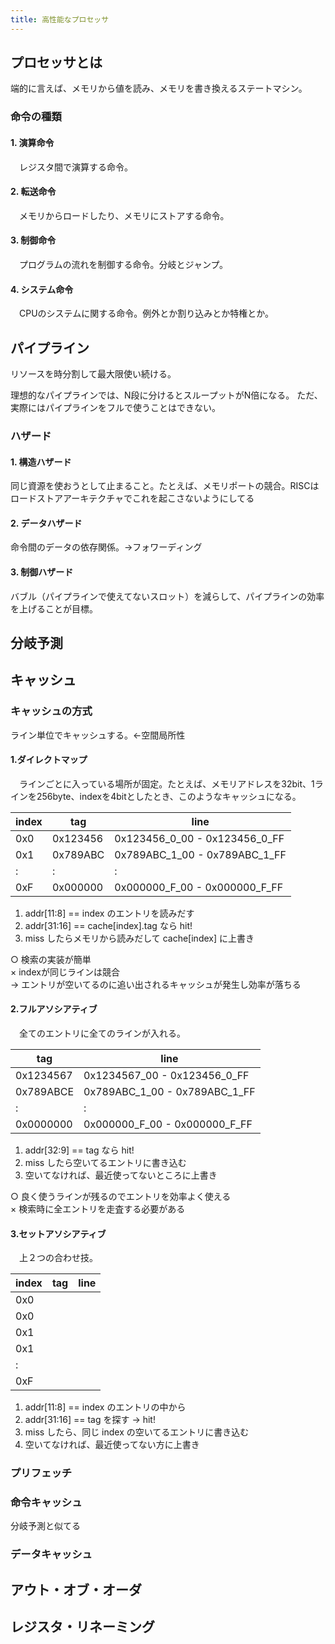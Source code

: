 ```yaml
---
title: 高性能なプロセッサ
---
```


## プロセッサとは

端的に言えば、メモリから値を読み、メモリを書き換えるステートマシン。

### 命令の種類

#### 1. 演算命令

　レジスタ間で演算する命令。

#### 2. 転送命令

　メモリからロードしたり、メモリにストアする命令。

#### 3. 制御命令

　プログラムの流れを制御する命令。分岐とジャンプ。

#### 4. システム命令

　CPUのシステムに関する命令。例外とか割り込みとか特権とか。

## パイプライン

リソースを時分割して最大限使い続ける。

理想的なパイプラインでは、N段に分けるとスループットがN倍になる。
ただ、実際にはパイプラインをフルで使うことはできない。

### ハザード

#### 1. 構造ハザード

同じ資源を使おうとして止まること。たとえば、メモリポートの競合。RISCはロードストアアーキテクチャでこれを起こさないようにしてる

#### 2. データハザード

命令間のデータの依存関係。→フォワーディング

#### 3. 制御ハザード

バブル（パイプラインで使えてないスロット）を減らして、パイプラインの効率を上げることが目標。

## 分岐予測

## キャッシュ

### キャッシュの方式

ライン単位でキャッシュする。←空間局所性

#### 1.ダイレクトマップ

　ラインごとに入っている場所が固定。たとえば、メモリアドレスを32bit、1ラインを256byte、indexを4bitとしたとき、このようなキャッシュになる。

| index | tag      | line                          |
| ----- | -------- | ----------------------------- |
| 0x0   | 0x123456 | 0x123456_0_00 - 0x123456_0_FF |
| 0x1   | 0x789ABC | 0x789ABC_1_00 - 0x789ABC_1_FF |
| :     | :        | :                             |
| 0xF   | 0x000000 | 0x000000_F_00 - 0x000000_F_FF |

1. addr[11:8] == index のエントリを読みだす
2. addr[31:16] == cache[index].tag なら hit!
3. miss したらメモリから読みだして cache[index] に上書き

○ 検索の実装が簡単  
× indexが同じラインは競合  
→ エントリが空いてるのに追い出されるキャッシュが発生し効率が落ちる

#### 2.フルアソシアティブ

　全てのエントリに全てのラインが入れる。

| tag       | line                          |
| --------- | ----------------------------- |
| 0x1234567 | 0x1234567_00 - 0x123456_0_FF  |
| 0x789ABCE | 0x789ABC_1_00 - 0x789ABC_1_FF |
| :         | :                             |
| 0x0000000 | 0x000000_F_00 - 0x000000_F_FF |

1. addr[32:9] == tag なら hit!
2. miss したら空いてるエントリに書き込む
3. 空いてなければ、最近使ってないところに上書き

○ 良く使うラインが残るのでエントリを効率よく使える  
× 検索時に全エントリを走査する必要がある

#### 3.セットアソシアティブ

　上２つの合わせ技。

| index | tag | line |
| ----- | --- | ---- |
| 0x0   |     |      |
| 0x0   |     |      |
| 0x1   |     |      |
| 0x1   |     |      |
| :     |     |      |
| 0xF   |     |      |

1. addr[11:8] == index のエントリの中から
2. addr[31:16] == tag を探す → hit!
3. miss したら、同じ index の空いてるエントリに書き込む
4. 空いてなければ、最近使ってない方に上書き

### プリフェッチ

### 命令キャッシュ

分岐予測と似てる

### データキャッシュ

## アウト・オブ・オーダ

## レジスタ・リネーミング
